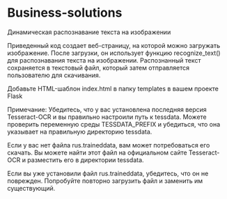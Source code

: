 # Business-solutions
Динамическая распознавание текста на изображении


Приведенный код создает веб-страницу, на которой можно загружать изображение. После загрузки, он использует функцию recognize_text() для распознавания текста на изображении. Распознанный текст сохраняется в текстовый файл, который затем отправляется пользователю для скачивания.

Добавьте HTML-шаблон index.html в папку templates в вашем проекте Flask


Примечание:
Убедитесь, что у вас установлена последняя версия Tesseract-OCR и вы правильно настроили путь к tessdata. Можете проверить переменную среды TESSDATA_PREFIX и убедиться, что она указывает на правильную директорию tessdata.

Если у вас нет файла rus.traineddata, вам может потребоваться его скачать. Вы можете найти этот файл на официальном сайте Tesseract-OCR и разместить его в директории tessdata.

Если вы уже установили файл rus.traineddata, убедитесь, что он не поврежден. Попробуйте повторно загрузить файл и заменить им существующий.

